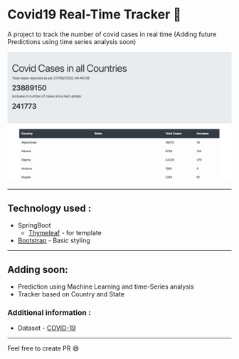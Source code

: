 # Covid19 Real-Time Tracker 🦠

A project to track the number of covid cases in real time
(Adding future Predictions using time series analysis soon)


![home page](https://github.com/JVedant/Covid19-Tracker/blob/master/images/Homepage.png)

---
## Technology used :

- SpringBoot
  - [Thymeleaf](http://thymeleaf.org/) - for template
- [Bootstrap](https://getbootstrap.com) - Basic styling

---

## Adding soon:
- Prediction using Machine Learning and time-Series analysis
- Tracker based on Country and State

### Additional information : 
- Dataset - [COVID-19](https://github.com/CSSEGISandData/COVID-19/blob/master/csse_covid_19_data/csse_covid_19_time_series/time_series_covid19_confirmed_global.csv)
----

Feel free to create PR 😄

